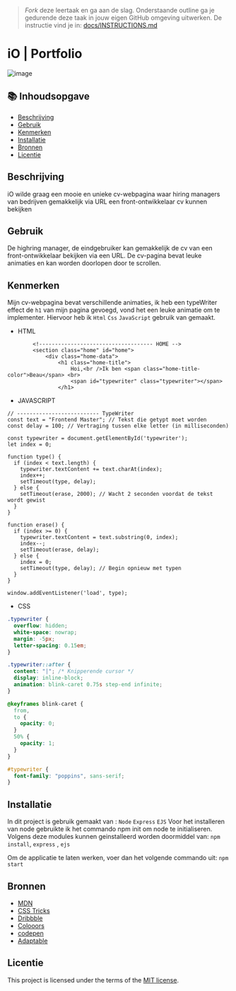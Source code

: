 > _Fork_ deze leertaak en ga aan de slag. Onderstaande outline ga je gedurende deze taak in jouw eigen GitHub omgeving uitwerken. De instructie vind je in: [docs/INSTRUCTIONS.md](docs/INSTRUCTIONS.md)

# iO | Portfolio
<!-- Geef je project een titel en schrijf in één zin wat het is -->
![image](https://github.com/iBadr49/proof-of-concept/assets/112857932/f4cc0881-985c-4c7f-b883-475b6cc76c6f)


## 📚 Inhoudsopgave

  * [Beschrijving](#beschrijving)
  * [Gebruik](#gebruik)
  * [Kenmerken](#kenmerken)
  * [Installatie](#installatie)
  * [Bronnen](#bronnen)
  * [Licentie](#licentie)

## Beschrijving
<!-- Bij Beschrijving staat kort beschreven wat voor project het is en wat je hebt gemaakt -->
<!-- Voeg een mooie poster visual toe 📸 -->
<!-- Voeg een link toe naar Github Pages 🌐-->
iO wilde graag een mooie en unieke cv-webpagina waar hiring managers van bedrijven gemakkelijk via URL een front-ontwikkelaar cv kunnen bekijken

## Gebruik
<!-- Bij Gebruik staat de user story, hoe het werkt en wat je er mee kan. -->
De highring manager, de eindgebruiker kan gemakkelijk de cv van een front-ontwikkelaar bekijken via een URL. De cv-pagina bevat leuke animaties en kan worden doorlopen door te scrollen.

## Kenmerken
<!-- Bij Kenmerken staat welke technieken zijn gebruikt en hoe. Wat is de HTML structuur? Wat zijn de belangrijkste dingen in CSS? Wat is er met JS gedaan en hoe? Misschien heb je iets met NodeJS gedaan, of heb je een framwork of library gebruikt? -->

Mijn cv-webpagina bevat verschillende animaties, ik heb een typeWriter effect de ``` h1 ``` van mijn pagina gevoegd, vond het een leuke animatie om te implementer. Hiervoor heb ik ``` Html ``` ``` Css ``` ``` JavaScript ``` gebruik van gemaakt.

- HTML
```ejs
        <!------------------------------------ HOME -->
        <section class="home" id="home">
            <div class="home-data">
                <h1 class="home-title">
                    Hoi,<br />Ik ben <span class="home-title-color">Beau</span> <br>
                    <span id="typewriter" class="typewriter"></span>
                </h1>
```
- JAVASCRIPT

```JS
// -------------------------- TypeWriter
const text = "Frontend Master"; // Tekst die getypt moet worden
const delay = 100; // Vertraging tussen elke letter (in milliseconden)

const typewriter = document.getElementById('typewriter');
let index = 0;

function type() {
  if (index < text.length) {
    typewriter.textContent += text.charAt(index);
    index++;
    setTimeout(type, delay);
  } else {
    setTimeout(erase, 2000); // Wacht 2 seconden voordat de tekst wordt gewist
  }
}

function erase() {
  if (index >= 0) {
    typewriter.textContent = text.substring(0, index);
    index--;
    setTimeout(erase, delay);
  } else {
    index = 0;
    setTimeout(type, delay); // Begin opnieuw met typen
  }
}

window.addEventListener('load', type);
```

- CSS

```css
.typewriter {
  overflow: hidden;
  white-space: nowrap;
  margin: -5px;
  letter-spacing: 0.15em;
}

.typewriter::after {
  content: "|"; /* Knipperende cursor */
  display: inline-block;
  animation: blink-caret 0.75s step-end infinite;
}

@keyframes blink-caret {
  from,
  to {
    opacity: 0;
  }
  50% {
    opacity: 1;
  }
}

#typewriter {
  font-family: "poppins", sans-serif;
}
```

## Installatie
<!-- Bij Instalatie staat hoe een andere developer aan jouw repo kan werken -->
In dit project is gebruik gemaakt van : ``` Node ``` ``` Express ``` ``` EJS ```
Voor het installeren van node gebruikte ik het commando npm init om node te initialiseren. Volgens deze modules kunnen geinstalleerd worden doormiddel van: ``` npm install ```, ``` express ``` , ``` ejs ```

Om de applicatie te laten werken, voer dan het volgende commando uit: ``` npm start ```

## Bronnen

- [MDN](https://developer.mozilla.org/en-US/)
- [CSS Tricks](https://css-tricks.com/)
- [Dribbble](https://dribbble.com/)
- [Colooors](https://coolors.co/)
- [codepen](https://codepen.io/)
- [Adaptable](https://adaptable.io/app/signin?redirect=%2Fapp%2Fdashboard#)

## Licentie

This project is licensed under the terms of the [MIT license](./LICENSE).
